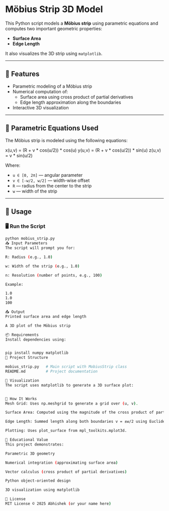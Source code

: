 # Möbius Strip 3D Model

This Python script models a **Möbius strip** using parametric equations and computes two important geometric properties:

- **Surface Area**
- **Edge Length**

It also visualizes the 3D strip using `matplotlib`.

---

## 📌 Features

- Parametric modeling of a Möbius strip
- Numerical computation of:
  - Surface area using cross product of partial derivatives
  - Edge length approximation along the boundaries
- Interactive 3D visualization

---

## 🧮 Parametric Equations Used

The Möbius strip is modeled using the following equations:

x(u,v) = (R + v * cos(u/2)) * cos(u)
y(u,v) = (R + v * cos(u/2)) * sin(u)
z(u,v) = v * sin(u/2)

Where:

- `u ∈ [0, 2π]` — angular parameter
- `v ∈ [-w/2, w/2]` — width-wise offset
- `R` — radius from the center to the strip
- `w` — width of the strip

---

## 🚀 Usage

### 🖥️ Run the Script

```bash
python mobius_strip.py
📥 Input Parameters
The script will prompt you for:

R: Radius (e.g., 1.0)

w: Width of the strip (e.g., 1.0)

n: Resolution (number of points, e.g., 100)

Example:

1.0
1.0
100

📤 Output
Printed surface area and edge length

A 3D plot of the Möbius strip

📦 Requirements
Install dependencies using:


pip install numpy matplotlib
📂 Project Structure

mobius_strip.py   # Main script with MobiusStrip class
README.md         # Project documentation

📸 Visualization
The script uses matplotlib to generate a 3D surface plot:


📘 How It Works
Mesh Grid: Uses np.meshgrid to generate a grid over (u, v).

Surface Area: Computed using the magnitude of the cross product of partial derivatives ru × rv.

Edge Length: Summed length along both boundaries v = ±w/2 using Euclidean distance.

Plotting: Uses plot_surface from mpl_toolkits.mplot3d.

🧠 Educational Value
This project demonstrates:

Parametric 3D geometry

Numerical integration (approximating surface area)

Vector calculus (cross product of partial derivatives)

Python object-oriented design

3D visualization using matplotlib

📄 License
MIT License © 2025 Abhishek (or your name here)

